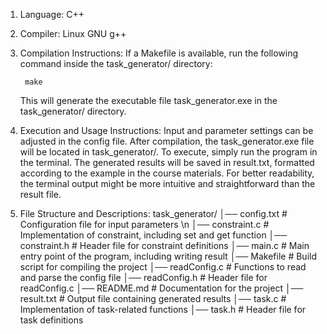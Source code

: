 1. Language: C++
2. Compiler: Linux GNU g++

3. Compilation Instructions:
    If a Makefile is available, run the following command inside the task_generator/ directory:

        make

    This will generate the executable file task_generator.exe in the task_generator/ directory.

4. Execution and Usage Instructions:
    Input and parameter settings can be adjusted in the config file.
    After compilation, the task_generator.exe file will be located in task_generator/.
    To execute, simply run the program in the terminal.
    The generated results will be saved in result.txt, formatted according to the example in the course materials.
    For better readability, the terminal output might be more intuitive and straightforward than the result file.

5. File Structure and Descriptions:
    task_generator/ 
        │── config.txt                      # Configuration file for input parameters \n
        │── constraint.c                    # Implementation of constraint, including set and get function
        │── constraint.h                    # Header file for constraint definitions 
        │── main.c                          # Main entry point of the program, including writing result
        │── Makefile                        # Build script for compiling the project 
        │── readConfig.c                    # Functions to read and parse the config file 
        │── readConfig.h                    # Header file for readConfig.c 
        │── README.md                       # Documentation for the project 
        │── result.txt                      # Output file containing generated results 
        │── task.c                          # Implementation of task-related functions 
        │── task.h                          # Header file for task definitions
		
